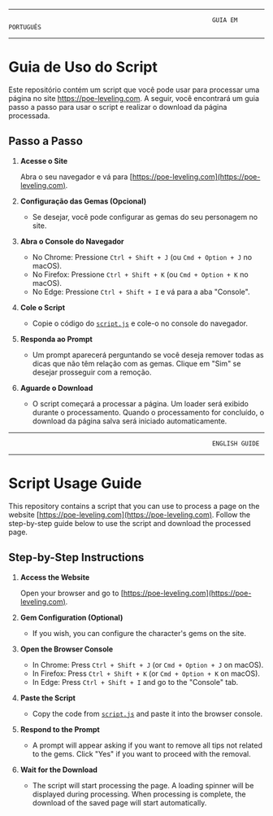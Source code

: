 ___________________________________________________________
                                                            GUIA EM PORTUGUÊS
___________________________________________________________

# Guia de Uso do Script

Este repositório contém um script que você pode usar para processar uma página no site <a href="https://poe-leveling.com" target="_blank" rel="noopener noreferrer">https://poe-leveling.com</a>. A seguir, você encontrará um guia passo a passo para usar o script e realizar o download da página processada.

## Passo a Passo

1. **Acesse o Site**

   Abra o seu navegador e vá para [https://poe-leveling.com](https://poe-leveling.com).

2. **Configuração das Gemas (Opcional)**

   - Se desejar, você pode configurar as gemas do seu personagem no site.

3. **Abra o Console do Navegador**

   - No Chrome: Pressione `Ctrl + Shift + J` (ou `Cmd + Option + J` no macOS).
   - No Firefox: Pressione `Ctrl + Shift + K` (ou `Cmd + Option + K` no macOS).
   - No Edge: Pressione `Ctrl + Shift + I` e vá para a aba "Console".

4. **Cole o Script**

   - Copie o código do [`script.js`](src/script.js) e cole-o no console do navegador.

5. **Responda ao Prompt**

   - Um prompt aparecerá perguntando se você deseja remover todas as dicas que não têm relação com as gemas. Clique em "Sim" se desejar prosseguir com a remoção.

6. **Aguarde o Download**

   - O script começará a processar a página. Um loader será exibido durante o processamento. Quando o processamento for concluído, o download da página salva será iniciado automaticamente.


___________________________________________________________
                                                            ENGLISH GUIDE
___________________________________________________________




# Script Usage Guide

This repository contains a script that you can use to process a page on the website [https://poe-leveling.com](https://poe-leveling.com). Follow the step-by-step guide below to use the script and download the processed page.

## Step-by-Step Instructions

1. **Access the Website**

   Open your browser and go to [https://poe-leveling.com](https://poe-leveling.com).

2. **Gem Configuration (Optional)**

   - If you wish, you can configure the character's gems on the site.

3. **Open the Browser Console**

   - In Chrome: Press `Ctrl + Shift + J` (or `Cmd + Option + J` on macOS).
   - In Firefox: Press `Ctrl + Shift + K` (or `Cmd + Option + K` on macOS).
   - In Edge: Press `Ctrl + Shift + I` and go to the "Console" tab.

4. **Paste the Script**

   - Copy the code from [`script.js`](src/script.js) and paste it into the browser console.

5. **Respond to the Prompt**

   - A prompt will appear asking if you want to remove all tips not related to the gems. Click "Yes" if you want to proceed with the removal.

6. **Wait for the Download**

   - The script will start processing the page. A loading spinner will be displayed during processing. When processing is complete, the download of the saved page will start automatically.


